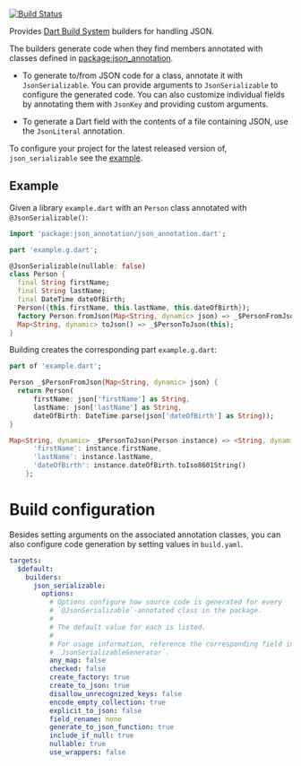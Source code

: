 [![Build Status](https://travis-ci.org/dart-lang/json_serializable.svg?branch=master)](https://travis-ci.org/dart-lang/json_serializable)

Provides [Dart Build System] builders for handling JSON.

The builders generate code when they find members annotated with classes defined
in [package:json_annotation].

- To generate to/from JSON code for a class, annotate it with
  `JsonSerializable`. You can provide arguments to `JsonSerializable` to
  configure the generated code. You can also customize individual fields
  by annotating them with `JsonKey` and providing custom arguments.

- To generate a Dart field with the contents of a file containing JSON, use the
  `JsonLiteral` annotation.

To configure your project for the latest released version of,
`json_serializable` see the [example].

## Example

Given a library `example.dart` with an `Person` class annotated with
`@JsonSerializable()`:

```dart
import 'package:json_annotation/json_annotation.dart';

part 'example.g.dart';

@JsonSerializable(nullable: false)
class Person {
  final String firstName;
  final String lastName;
  final DateTime dateOfBirth;
  Person({this.firstName, this.lastName, this.dateOfBirth});
  factory Person.fromJson(Map<String, dynamic> json) => _$PersonFromJson(json);
  Map<String, dynamic> toJson() => _$PersonToJson(this);
}
```

Building creates the corresponding part `example.g.dart`:

```dart
part of 'example.dart';

Person _$PersonFromJson(Map<String, dynamic> json) {
  return Person(
      firstName: json['firstName'] as String,
      lastName: json['lastName'] as String,
      dateOfBirth: DateTime.parse(json['dateOfBirth'] as String));
}

Map<String, dynamic> _$PersonToJson(Person instance) => <String, dynamic>{
      'firstName': instance.firstName,
      'lastName': instance.lastName,
      'dateOfBirth': instance.dateOfBirth.toIso8601String()
    };
```

# Build configuration

Besides setting arguments on the associated annotation classes, you can also
configure code generation by setting values in `build.yaml`.

```yaml
targets:
  $default:
    builders:
      json_serializable:
        options:
          # Options configure how source code is generated for every
          # `@JsonSerializable`-annotated class in the package.
          #
          # The default value for each is listed.
          #
          # For usage information, reference the corresponding field in
          # `JsonSerializableGenerator`.
          any_map: false
          checked: false
          create_factory: true
          create_to_json: true
          disallow_unrecognized_keys: false
          encode_empty_collection: true
          explicit_to_json: false
          field_rename: none
          generate_to_json_function: true
          include_if_null: true
          nullable: true
          use_wrappers: false
```

[example]: https://github.com/dart-lang/json_serializable/blob/master/example
[Dart Build System]: https://github.com/dart-lang/build
[package:json_annotation]: https://pub.dartlang.org/packages/json_annotation
